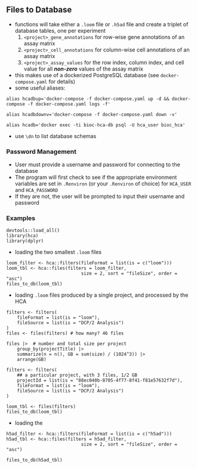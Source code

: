 ## Files to Database
- functions will take either a `.loom` file or `.h5ad` file and create a triplet
of database tables, one per experiment
    1. `<project>_gene_annotations` for row-wise gene annotations of an assay
    matrix
    2. `<project>_cell_annotations` for column-wise cell annotations of an
    assay matrix
    3. `<project>_assay_values` for the row index, column index, and cell
    value for all ***non-zero*** values of the assay matrix
- this makes use of a dockerized PostgreSQL database (see `docker-compose.yaml`
for details)
- some useful aliases:
```
alias hcadbup='docker-compose -f docker-compose.yaml up -d && docker-compose -f docker-compose.yaml logs -f'

alias hcadbdownv='docker-compose -f docker-compose.yaml down -v'

alias hcadb='docker exec -ti bioc-hca-db psql -U hca_user bioc_hca'
```

- use `\dn` to list database schemas

### Password Management
- User must provide a username and password for connecting to the database
- The program will first check to see if the appropriate environment variables
are set in `.Renviron` (or your `.Renviron` of choice)
for `HCA_USER` and `HCA_PASSWORD`
- If they are not, the user will be prompted to input their username
and password

### Examples
```
devtools::load_all()
library(hca)
library(dplyr)
```
- loading the two smallest `.loom` files
```
loom_filter <- hca::filters(fileFormat = list(is = c("loom")))
loom_tbl <- hca::files(filters = loom_filter,
                            size = 2, sort = "fileSize", order = "asc")
files_to_db(loom_tbl)
```

- loading `.loom` files produced by a single project, and processed by the HCA
```{r}
filters <- filters(
    fileFormat = list(is = "loom"),
    fileSource = list(is = "DCP/2 Analysis")
)
files <- files(filters) # how many? 46 files

files |>  # number and total size per project
    group_by(projectTitle) |>
    summarize(n = n(), GB = sum(size) / (1024^3)) |>
    arrange(GB)

filters <- filters(
    ## a particular project, with 3 files, 1/2 GB
    projectId = list(is = "88ec040b-8705-4f77-8f41-f81e57632f7d"),
    fileFormat = list(is = "loom"),
    fileSource = list(is = "DCP/2 Analysis")
)

loom_tbl <- files(filters)
files_to_db(loom_tbl)
```

- loading the
```
h5ad_filter <- hca::filters(fileFormat = list(is = c("h5ad")))
h5ad_tbl <- hca::files(filters = h5ad_filter,
                            size = 2, sort = "fileSize", order = "asc")

files_to_db(h5ad_tbl)
```
